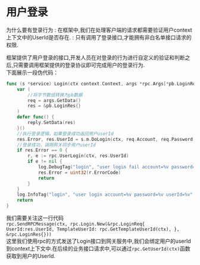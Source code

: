 # 用户登录

为什么要有登录行为
: 在框架中,我们在处理客户端的请求都需要验证用户context上下文中的UserId是否存在.
: 只有调用了登录接口,才能拥有非白名单接口请求的权限.

框架提供了用户登录的接口,开发人员在对登录的行为进行自定义的验证和判断之后,只需要调用框架提供的登录协议即可完成用户的登录行为.  
下面展示一段伪代码：
```Go
func (s *service) Login(ctx context.Context, args *rpc.Args[*pb.LoginReq], reply *rpc.Reply[*pb.LoginRes]) (err error) {
	var (
		//将字节数组转换为pb数据
		req = args.GetData()
		res = &pb.LoginRes{}
	)
	defer func() {
		reply.SetData(res)
	}()
	//执行登录逻辑，如果登录成功返回用户userId
	res.Error, res.UserId = s.m.DoLogin(ctx, req.Account, req.Password)
	//登录成功，调用网关同步用户userId
	if res.Error == 0 {
		r, e := rpc.UserLogin(ctx, res.UserId)
		if e != nil {
			log.DebugTag("login", "user login fail account=%v password=%v code=%v ", req.Account, req.Password, r.ErrorCode)
			res.Error = uint32(r.ErrorCode)
			return
		}
	}
	log.InfoTag("login", "user login account=%v password=%v userId=%v", req.Account, req.Password, res.UserId)
	return
}
```

我们需要关注这一行代码  
`rpc.SendRPCMessage(ctx, rpc.Login.New(&rpc.LoginReq{ UserId:res.UserId, TemplateUserId: rpc.GetTemplateUserId(ctx), }, &rpc.LoginRes{}))`  
这里我们使用rpc的方式发送了Login接口到网关服务中,我们会绑定用户的userId到context上下文中.在后续的业务接口请求中,可以通过`rpc.GetUserId(ctx)`函数获取到用户的UserId.




